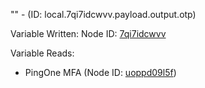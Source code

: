 "" - (ID: local.7qi7idcwvv.payload.output.otp)

Variable Written:
Node ID: [7qi7idcwvv](../nodes/7qi7idcwvv.md)

Variable Reads:
* PingOne MFA (Node ID: [uoppd09l5f](../nodes/uoppd09l5f.md))
